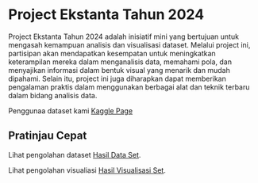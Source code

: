 # Project Ekstanta Tahun 2024
Project Ekstanta Tahun 2024 adalah inisiatif mini yang bertujuan untuk mengasah kemampuan analisis dan visualisasi dataset. Melalui project ini, partisipan akan mendapatkan kesempatan untuk meningkatkan keterampilan mereka dalam menganalisis data, memahami pola, dan menyajikan informasi dalam bentuk visual yang menarik dan mudah dipahami. Selain itu, project ini juga diharapkan dapat memberikan pengalaman praktis dalam menggunakan berbagai alat dan teknik terbaru dalam bidang analisis data. 

Penggunaa dataset kami [Kaggle Page](https://www.kaggle.com/datasets/shariful07/student-mental-health)

## Pratinjau Cepat
Lihat pengolahan dataset [Hasil Data Set](data/Student_Mental_Health_V1.csv). 

Lihat pengolahan visualiasi [Hasil Visualisasi Set](data/image).
